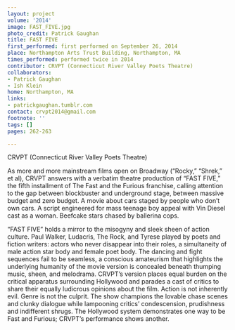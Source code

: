 ```yaml
---
layout: project
volume: '2014'
image: FAST_FIVE.jpg
photo_credit: Patrick Gaughan
title: FAST FIVE
first_performed: first performed on September 26, 2014
place: Northampton Arts Trust Building, Northampton, MA
times_performed: performed twice in 2014
contributor: CRVPT (Connecticut River Valley Poets Theatre)
collaborators:
- Patrick Gaughan
- Ish Klein
home: Northampton, MA
links:
- patrickgaughan.tumblr.com
contact: crvpt2014@gmail.com
footnote: ''
tags: []
pages: 262-263

---
```


CRVPT (Connecticut River Valley Poets Theatre)

As more and more mainstream films open on Broadway (“Rocky,” “Shrek,” et al), CRVPT answers with a verbatim theatre production of “FAST FIVE,” the fifth installment of The Fast and the Furious franchise, calling attention to the gap between blockbuster and underground stage, between massive budget and zero budget. A movie about cars staged by people who don’t own cars. A script engineered for mass teenage boy appeal with Vin Diesel cast as a woman. Beefcake stars chased by ballerina cops.

“FAST FIVE” holds a mirror to the misogyny and sleek sheen of action culture. Paul Walker, Ludacris, The Rock, and Tyrese played by poets and fiction writers: actors who never disappear into their roles, a simultaneity of male action star body and female poet body. The dancing and fight sequences fail to be seamless, a conscious amateurism that highlights the underlying humanity of the movie version is concealed beneath thumping music, sheen, and melodrama. CRVPT’s version places equal burden on the critical apparatus surrounding Hollywood and parades a cast of critics to share their equally ludicrous opinions about the film. Action is not inherently evil. Genre is not the culprit. The show champions the lovable chase scenes and clunky dialogue while lampooning critics’ condescension, prudishness and indifferent shrugs. The Hollywood system demonstrates one way to be Fast and Furious; CRVPT’s performance shows another.
